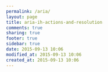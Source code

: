 ```yaml
---
permalink: /aria/
layout: page
title: aria-ih-actions-and-resolution
comments: true
sharing: true
footer: true
sidebar: true
date: 2015-09-13 10:06
modified_at: 2015-09-13 10:06
created_at: 2015-09-13 10:06
---
```

